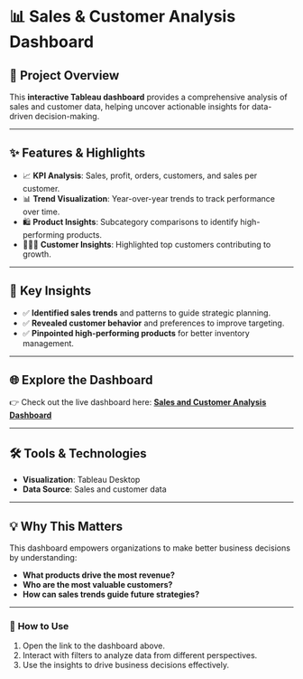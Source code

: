 # 📊 **Sales & Customer Analysis Dashboard**

## 🚀 **Project Overview**
This **interactive Tableau dashboard** provides a comprehensive analysis of sales and customer data, helping uncover actionable insights for data-driven decision-making.

---

## ✨ **Features & Highlights**
- 📈 **KPI Analysis**: Sales, profit, orders, customers, and sales per customer.
- 📊 **Trend Visualization**: Year-over-year trends to track performance over time.
- 🛍️ **Product Insights**: Subcategory comparisons to identify high-performing products.
- 🧑‍🤝‍🧑 **Customer Insights**: Highlighted top customers contributing to growth.

---

## 🔎 **Key Insights**
- ✅ **Identified sales trends** and patterns to guide strategic planning.
- ✅ **Revealed customer behavior** and preferences to improve targeting.
- ✅ **Pinpointed high-performing products** for better inventory management.

---

## 🌐 **Explore the Dashboard**
👉 Check out the live dashboard here: [**Sales and Customer Analysis Dashboard**](https://public.tableau.com/app/profile/harshitha.devi.sunkara2308/viz/SalesandCustomerInsightsWorkbook/SalesDashboard)

---

## 🛠️ **Tools & Technologies**
- **Visualization**: Tableau Desktop
- **Data Source**: Sales and customer data

---

## 💡 **Why This Matters**
This dashboard empowers organizations to make better business decisions by understanding:
- **What products drive the most revenue?**
- **Who are the most valuable customers?**
- **How can sales trends guide future strategies?**

---

### 📂 **How to Use**
1. Open the link to the dashboard above.
2. Interact with filters to analyze data from different perspectives.
3. Use the insights to drive business decisions effectively.

